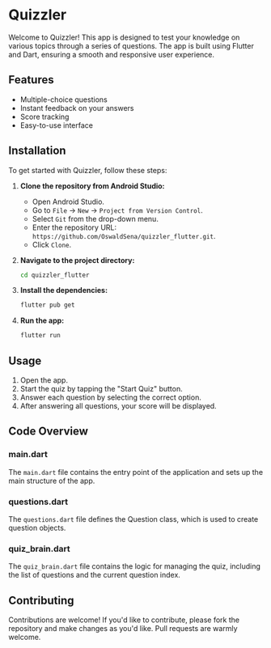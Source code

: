 # Quizzler

Welcome to Quizzler! This app is designed to test your knowledge on various topics through a series of questions. The app is built using Flutter and Dart, ensuring a smooth and responsive user experience.

## Features

- Multiple-choice questions
- Instant feedback on your answers
- Score tracking
- Easy-to-use interface



## Installation

To get started with Quizzler, follow these steps:

1. **Clone the repository from Android Studio:**
    - Open Android Studio.
    - Go to `File` -> `New` -> `Project from Version Control`.
    - Select `Git` from the drop-down menu.
    - Enter the repository URL: `https://github.com/OswaldSena/quizzler_flutter.git`.
    - Click `Clone`.

2. **Navigate to the project directory:**
    ```sh
    cd quizzler_flutter
    ```

3. **Install the dependencies:**
    ```sh
    flutter pub get
    ```

4. **Run the app:**
    ```sh
    flutter run
    ```

## Usage

1. Open the app.
2. Start the quiz by tapping the "Start Quiz" button.
3. Answer each question by selecting the correct option.
4. After answering all questions, your score will be displayed.

## Code Overview

### main.dart

The `main.dart` file contains the entry point of the application and sets up the main structure of the app.


### questions.dart

The `questions.dart` file defines the Question class, which is used to create question objects.


### quiz_brain.dart

The `quiz_brain.dart` file contains the logic for managing the quiz, including the list of questions and the current question index.


## Contributing

Contributions are welcome! If you'd like to contribute, please fork the repository and make changes as you'd like. Pull requests are warmly welcome.


